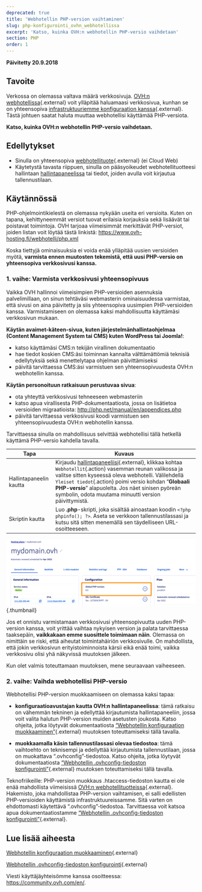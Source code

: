 ```yaml
---
deprecated: true
title: 'Webhotellin PHP-version vaihtaminen'
slug: php-konfigurointi_ovhn_webhotellissa
excerpt: 'Katso, kuinka OVH:n webhotellin PHP-versio vaihdetaan'
section: PHP
order: 1
---
```


**Päivitetty 20.9.2018**

## Tavoite

Verkossa on olemassa valtava määrä verkkosivuja. [OVH:n webhotellissa](https://www.ovh-hosting.fi/webhotelli/){.external} voit ylläpitää haluamaasi verkkosivua, kunhan se on yhteensopiva [infrastruktuuriemme konfiguraation kanssa](https://cluster028.hosting.ovh.net/infos/){.external}. Tästä johtuen saatat haluta muuttaa webhotellisi käyttämää PHP-versiota.

**Katso, kuinka OVH:n webhotellin PHP-versio vaihdetaan.**

## Edellytykset

- Sinulla on yhteensopiva [webhotellituote](https://www.ovh-hosting.fi/webhotelli/){.external} (ei Cloud Web)
- Käytetystä tavasta riippuen, sinulla on pääsyoikeudet webhotellituotteesi hallintaan [hallintapaneelissa](https://www.ovh.com/auth/?action=gotomanager) tai tiedot, joiden avulla voit kirjautua tallennustilaan. 

## Käytännössä

PHP-ohjelmointikielestä on olemassa nykyään useita eri versioita. Kuten on tapana, kehittyneemmät versiot tuovat erilaisia korjauksia sekä lisäävät tai poistavat toimintoja. OVH tarjoaa viimeisimmät merkittävät PHP-versiot, joiden listan voit löytää tästä linkistä: <https://www.ovh-hosting.fi/webhotelli/php.xml> 

Koska tiettyjä ominaisuuksia ei voida enää ylläpitää uusien versioiden myötä, **varmista ennen muutosten tekemistä, että uusi PHP-versio on yhteensopiva verkkosivusi kanssa.**

### 1. vaihe: Varmista verkkosivusi yhteensopivuus

Vaikka OVH hallinnoi viimeisimpien PHP-versioiden asennuksia palvelimillaan, on sinun tehtäväsi webmasterin ominaisuudessa varmistaa, että sivusi on aina päivitetty ja siis yhteensopiva uusimpien PHP-versioiden kanssa. Varmistamiseen on olemassa kaksi mahdollisuutta käyttämäsi verkkosivun mukaan.

**Käytän avaimet-käteen-sivua, kuten järjestelmänhallintaohjelmaa (Content Management System tai CMS) kuten WordPress tai Joomla!**: 

- katso käyttämäsi CMS:n tekijän virallinen dokumentaatio 
- hae tiedot koskien CMS:äsi toiminnan kannalta välttämättömiä teknisiä edellytyksiä sekä menettelytapa ohjelman päivittämiseksi
- päivitä tarvittaessa CMS:äsi varmistuen sen yhteensopivuudesta OVH:n webhotellin kanssa.

**Käytän personoituun ratkaisuun perustuvaa sivua**: 

- ota yhteyttä verkkosivusi tehneeseen webmasteriin
- katso apua virallisesta PHP-dokumentaatiosta, jossa on lisätietoa versioiden migraatioista: <http://php.net/manual/en/appendices.php>
- päivitä tarvittaessa verkkosivusi koodi varmistuen sen yhteensopivuudesta OVH:n webhotellin kanssa.

Tarvittaessa sinulla on mahdollisuus selvittää webhotellisi tällä hetkellä käyttämä PHP-versio kahdella tavalla. 

|Tapa|Kuvaus|
|---|---|
|Hallintapaneelin kautta|Kirjaudu [hallintapaneeliisi](https://www.ovh.com/auth/?action=gotomanager){.external}, klikkaa kohtaa `Webhotellit`{.action} vasemman reunan valikossa ja valitse sitten kyseessä oleva webhotelli. Välilehdellä `Yleiset tiedot`{.action} poimi versio kohdan “**Globaali PHP-versio**” alapuolelta. Jos näet sinisen pyöreän symbolin, odota muutama minuutti version päivittymistä.|
|Skriptin kautta|Luo **.php**-skripti, joka sisältää ainoastaan koodin `<?php phpinfo(); ?>`. Aseta se verkkoon tallennustilassasi ja kutsu sitä sitten menemällä sen täydelliseen URL-osoitteeseen.|

![php-versio](images/change-php-version-step1.png){.thumbnail}

Jos et onnistu varmistamaan verkkosivusi yhteensopivuutta uuden PHP-version kanssa, voit yrittää vaihtaa nykyisen version ja palata tarvittaessa taaksepäin, **vaikkakaan emme suosittele toimimaan näin**. Olemassa on nimittäin se riski, että aiheutat toimintahäiriön verkkosivulle. On mahdollista, että jokin verkkosivun erityistoiminnoista kärsii eikä enää toimi, vaikka verkkosivu olisi yhä näkyvissä muutoksen jälkeen. 

Kun olet valmis toteuttamaan muutoksen, mene seuraavaan vaiheeseen.

### 2. vaihe: Vaihda webhotellisi PHP-versio

Webhotellisi PHP-version muokkaamiseen on olemassa kaksi tapaa:

- **konfiguraatioavustajan kautta OVH:n hallintapaneelissa**: tämä ratkaisu on vähemmän tekninen ja edellyttää kirjautumista hallintapaneeliin, jossa voit valita halutun PHP-version muiden asetusten joukosta. Katso ohjeita, jotka löytyvät dokumentaatiosta [“Webhotellin konfiguraation muokkaaminen”](https://docs.ovh.com/fi/hosting/webhotellin_kayttoympariston_muokkaaminen/){.external} muutoksen toteuttamiseksi tällä tavalla.

- **muokkaamalla käsin tallennustilassasi olevaa tiedostoa**: tämä vaihtoehto on teknisempi ja edellyttää kirjautumista tallennustilaan, jossa on muokattava “.ovhconfig”-tiedostoa. Katso ohjeita, jotka löytyvät dokumentaatiosta [“Webhotellin .ovhconfig-tiedoston konfigurointi”](https://docs.ovh.com/fi/hosting/ovhconfig-tiedoston-konfigurointi/){.external} muutoksen toteuttamiseksi tällä tavalla.

Teknofriikeille: PHP-version muokkaus .htaccess-tiedoston kautta ei ole enää mahdollista viimeisissä [OVH:n webhotellituotteissa](https://www.ovh-hosting.fi/webhotelli/){.external}. Hakemisto, joka mahdollistaa PHP-version vaihtamisen, ei salli edellisten PHP-versioiden käyttämistä infrastruktuureissamme. Sitä varten on ehdottomasti käytettävä “.ovhconfig”-tiedostoa. Tarvittaessa voit katsoa apua dokumentaatiostamme [“Webhotellin .ovhconfig-tiedoston konfigurointi”](https://docs.ovh.com/fi/hosting/ovhconfig-tiedoston-konfigurointi/){.external}.

## Lue lisää aiheesta

[Webhotellin konfiguraation muokkaaminen](https://docs.ovh.com/fi/hosting/webhotellin_kayttoympariston_muokkaaminen/){.external}

[Webhotellin .ovhconfig-tiedoston konfigurointi](https://docs.ovh.com/fi/hosting/ovhconfig-tiedoston-konfigurointi/){.external}

Viesti käyttäjäyhteisömme kanssa osoitteessa: <https://community.ovh.com/en/>.
